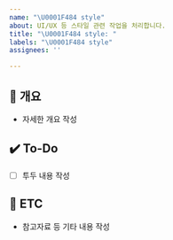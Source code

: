```yaml
---
name: "\U0001F484 style"
about: UI/UX 등 스타일 관련 작업을 처리합니다.
title: "\U0001F484 style: "
labels: "\U0001F484 style"
assignees: ''

---
```


## 📝 개요
- 자세한 개요 작성

## ✔️ To-Do
- [ ] 투두 내용 작성

## 👀 ETC
- 참고자료 등 기타 내용 작성
